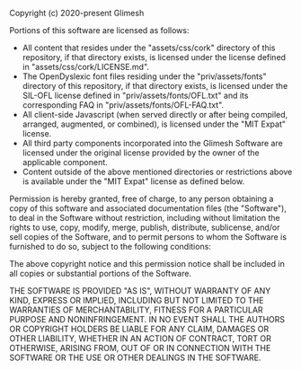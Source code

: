 Copyright (c) 2020-present Glimesh

Portions of this software are licensed as follows:

* All content that resides under the "assets/css/cork" directory of this repository, 
  if that directory exists, is licensed under the license defined in "assets/css/cork/LICENSE.md".
* The OpenDyslexic font files residing under the "priv/assets/fonts" directory of this repository, 
  if that directory exists, is licensed under the SIL-OFL license defined in "priv/assets/fonts/OFL.txt"
  and its corresponding FAQ in "priv/assets/fonts/OFL-FAQ.txt".
* All client-side Javascript (when served directly or after being compiled, arranged, 
  augmented, or combined), is licensed under the "MIT Expat" license.
* All third party components incorporated into the Glimesh Software are licensed under the 
  original license provided by the owner of the applicable component.
* Content outside of the above mentioned directories or restrictions above is 
  available under the "MIT Expat" license as defined below.

Permission is hereby granted, free of charge, to any person obtaining a copy
of this software and associated documentation files (the "Software"), to deal
in the Software without restriction, including without limitation the rights
to use, copy, modify, merge, publish, distribute, sublicense, and/or sell
copies of the Software, and to permit persons to whom the Software is
furnished to do so, subject to the following conditions:

The above copyright notice and this permission notice shall be included in all
copies or substantial portions of the Software.

THE SOFTWARE IS PROVIDED "AS IS", WITHOUT WARRANTY OF ANY KIND, EXPRESS OR
IMPLIED, INCLUDING BUT NOT LIMITED TO THE WARRANTIES OF MERCHANTABILITY,
FITNESS FOR A PARTICULAR PURPOSE AND NONINFRINGEMENT. IN NO EVENT SHALL THE
AUTHORS OR COPYRIGHT HOLDERS BE LIABLE FOR ANY CLAIM, DAMAGES OR OTHER
LIABILITY, WHETHER IN AN ACTION OF CONTRACT, TORT OR OTHERWISE, ARISING FROM,
OUT OF OR IN CONNECTION WITH THE SOFTWARE OR THE USE OR OTHER DEALINGS IN THE
SOFTWARE.
